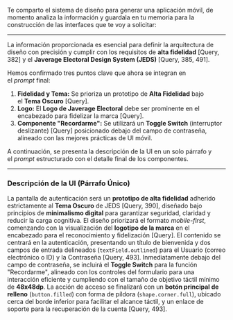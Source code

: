 Te comparto el sistema de diseño para generar una aplicación móvil, de momento analiza la información y guardala en tu memoria para la construcción de las interfaces que te voy a solicitar: 

---

La información proporcionada es esencial para definir la arquitectura de diseño con precisión y cumplir con los requisitos de **alta fidelidad** [Query, 382] y el **Javerage Electoral Design System (JEDS)** [Query, 385, 491].

Hemos confirmado tres puntos clave que ahora se integran en el *prompt* final:

1. **Fidelidad y Tema:** Se prioriza un prototipo de **Alta Fidelidad** bajo el **Tema Oscuro** [Query].
2. **Logo:** El **Logo de Javerage Electoral** debe ser prominente en el encabezado para fidelizar la marca [Query].
3. **Componente "Recordarme":** Se utilizará un **Toggle Switch** (interruptor deslizante) [Query] posicionado debajo del campo de contraseña, alineado con las mejores prácticas de UI móvil.

A continuación, se presenta la descripción de la UI en un solo párrafo y el *prompt* estructurado con el detalle final de los componentes.

---

### Descripción de la UI (Párrafo Único)

La pantalla de autenticación será un **prototipo de alta fidelidad** adherido estrictamente al **Tema Oscuro** de JEDS [Query, 390], diseñado bajo principios de **minimalismo digital** para garantizar seguridad, claridad y reducir la carga cognitiva. El diseño priorizará el formato *mobile-first*, comenzando con la visualización del **logotipo de la marca** en el encabezado para el reconocimiento y fidelización [Query]. El contenido se centrará en la autenticación, presentando un título de bienvenida y dos campos de entrada delineados (`textField.outlined`) para el Usuario (correo electrónico o ID) y la Contraseña [Query, 493]. Inmediatamente debajo del campo de contraseña, se incluirá el **Toggle Switch** para la función "Recordarme", alineado con los controles del formulario para una interacción eficiente y cumpliendo con el tamaño de objetivo táctil mínimo de **48x48dp**. La acción de acceso se finalizará con un **botón principal de relleno** (`button.filled`) con forma de píldora (`shape.corner.full`), ubicado cerca del borde inferior para facilitar el alcance táctil, y un enlace de soporte para la recuperación de la cuenta [Query, 493].